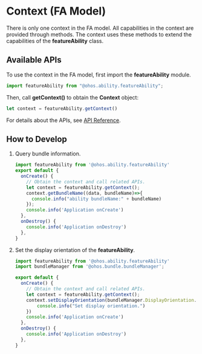 # Context (FA Model)


There is only one context in the FA model. All capabilities in the context are provided through methods. The context uses these methods to extend the capabilities of the **featureAbility** class.


## Available APIs

To use the context in the FA model, first import the **featureAbility** module.


```ts
import featureAbility from "@ohos.ability.featureAbility";
```

Then, call **getContext()** to obtain the **Context** object:


```ts
let context = featureAbility.getContext()
```

For details about the APIs, see [API Reference](../reference/apis/js-apis-inner-app-context.md).


## How to Develop

1. Query bundle information.
   
   ```ts
   import featureAbility from '@ohos.ability.featureAbility'
   export default {
     onCreate() {
       // Obtain the context and call related APIs.
       let context = featureAbility.getContext();
       context.getBundleName((data, bundleName)=>{
         console.info("ability bundleName:" + bundleName)
       });
       console.info('Application onCreate')
     },
     onDestroy() {
       console.info('Application onDestroy')
     },
   }
   ```

2. Set the display orientation of the **featureAbility**.
   
   ```ts
   import featureAbility from '@ohos.ability.featureAbility'
   import bundleManager from '@ohos.bundle.bundleManager';
   
   export default {
     onCreate() {
       // Obtain the context and call related APIs.
       let context = featureAbility.getContext();
       context.setDisplayOrientation(bundleManager.DisplayOrientation.LANDSCAPE).then(() => {
           console.info("Set display orientation.")
       })
       console.info('Application onCreate')
     },
     onDestroy() {
       console.info('Application onDestroy')
     },
   }
   ```
